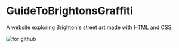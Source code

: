 # GuideToBrightonsGraffiti
A website exploring Brighton's street art made with HTML and CSS.

![for github](https://user-images.githubusercontent.com/53048127/92500970-d8838180-f1f5-11ea-98fc-d8ca55d8ed8a.jpg)
